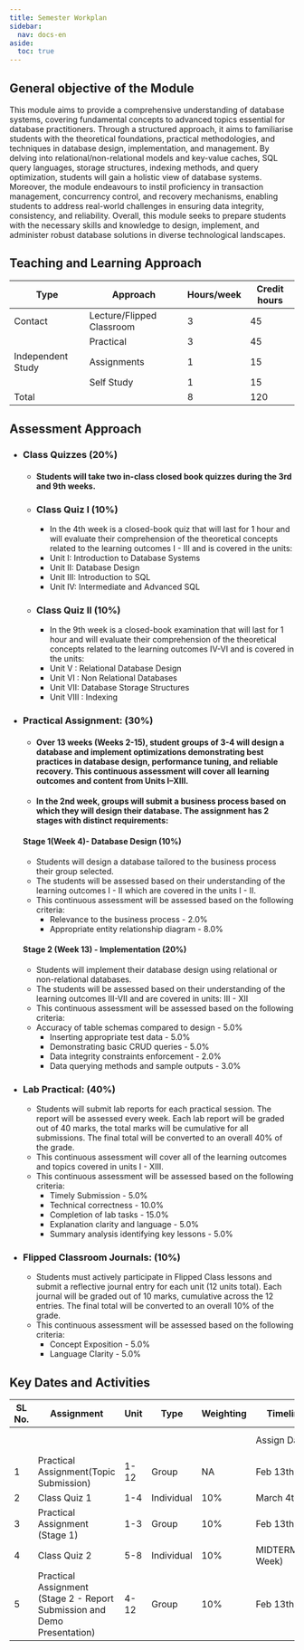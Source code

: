 ```yaml
---
title: Semester Workplan
sidebar:
  nav: docs-en
aside:
  toc: true
---
```


## General objective of the Module

This module aims to provide a comprehensive understanding of database systems, covering fundamental concepts to advanced topics essential for database practitioners. Through a structured approach, it aims to familiarise students with the theoretical foundations, practical methodologies, and techniques in database design, implementation, and management. By delving into relational/non-relational models and key-value caches, SQL query languages, storage structures, indexing methods, and query optimization, students will gain a holistic view of database systems. Moreover, the module endeavours to instil proficiency in transaction management, concurrency control, and recovery mechanisms, enabling students to address real-world challenges in ensuring data integrity, consistency, and reliability. Overall, this module seeks to prepare students with the necessary skills and knowledge to design, implement, and administer robust database solutions in diverse technological landscapes.

## Teaching and Learning Approach

| Type               | Approach                  | Hours/week | Credit hours |
|--------------------|---------------------------|------------|--------------|
|  Contact           | Lecture/Flipped Classroom | 3          | 45           |
|                    | Practical                 | 3          | 45           |
|  Independent Study | Assignments               | 1          | 15           |
|                    | Self Study                | 1          | 15           |
| Total              |                           | 8          | 120          |


## Assessment Approach

- ### Class Quizzes (20%)
  - #### Students will take two in-class closed book quizzes during the 3rd  and 9th weeks.
  - ### Class Quiz I (10%)
     - In the 4th week is a closed-book quiz that will last for 1 hour and will evaluate their comprehension of the theoretical concepts related to the learning outcomes I - III and is covered in the units:
     - Unit I: Introduction to Database Systems
     - Unit II: Database Design
     - Unit III: Introduction to SQL
     - Unit IV: Intermediate and Advanced SQL	
  - ### Class Quiz II (10%)
    - In the 9th week is a closed-book examination that will last for 1 hour and will evaluate their comprehension of the theoretical concepts related to the learning outcomes IV-VI and is covered in the units:
    - Unit V : Relational Database Design
    - Unit VI : Non Relational Databases
    - Unit VII: Database Storage Structures
    - Unit VIII : Indexing

- ### Practical Assignment: (30%)
  - #### Over 13 weeks (Weeks 2-15), student groups of 3-4 will design a database and implement optimizations demonstrating best practices in database design, performance tuning, and reliable recovery. This continuous assessment will cover all learning outcomes and content from Units I–XIII.
  - #### In the 2nd week, groups will submit a business process based on which they will design their database. The assignment has 2 stages with distinct requirements:

  #### Stage 1(Week 4)- Database Design (10%)
  - Students will design a database tailored to the business process their group selected.
  - The students will be assessed based on their understanding of the learning outcomes I - II which are covered in the units I - II.
  - This continuous assessment will be assessed based on the following criteria:
    - Relevance to the business process		- 2.0%
    - Appropriate entity relationship diagram	- 8.0%


  #### Stage 2 (Week 13) - Implementation (20%)
  - Students will implement their database design using relational or non-relational databases.
  - The students will be assessed based on their understanding of the learning outcomes III-VII and are covered in units: III - XII
  - This continuous assessment will be assessed based on the following criteria:
  - Accuracy of table schemas compared to design	- 5.0%
    - Inserting appropriate test data			- 5.0%
    - Demonstrating basic CRUD queries			- 5.0%
    - Data integrity constraints enforcement		- 2.0%
    - Data querying methods and sample outputs		- 3.0%

- ### Lab Practical: (40%)
  - Students will submit lab reports for each practical session.  The report will be assessed every week. Each lab report will be graded out of 40 marks, the total marks will be cumulative for all submissions. The final total will be converted to an overall 40% of the grade.
  - This continuous assessment will cover all of the learning outcomes and topics covered in units I - XIII.
  - This continuous assessment will be assessed based on the following criteria:
    - Timely Submission 				- 5.0%
    - Technical correctness				- 10.0%
    - Completion of lab tasks			- 15.0%
    - Explanation clarity and language		- 5.0%
    - Summary analysis identifying key lessons 	- 5.0%

- ### Flipped Classroom Journals: (10%)
  - Students must actively participate in Flipped Class lessons and submit a reflective journal entry for each unit (12 units total). Each journal will be graded out of 10 marks, cumulative across the 12 entries. The final total will be converted to an overall 10% of the grade.
  - This continuous assessment will be assessed based on the following criteria:
    - Concept Exposition 		- 5.0%
    - Language Clarity 		- 5.0%

## Key Dates and Activities

| SL No. | Assignment                                                               | Unit | Type       | Weighting | Timeline          |                 |             |
|--------|--------------------------------------------------------------------------|------|------------|-----------|-------------------|-----------------|-------------|
|        |                                                                          |      |            |           | Assign Date       | Submission Date | Return Date |
| 1      | Practical Assignment(Topic Submission)                                   | 1-12 |    Group   | NA        | Feb 13th          | Feb 20th        | NA          |
| 2      | Class Quiz 1                                                             | 1-4  | Individual | 10%       | March 4th         | NA              | NA          |
| 3      | Practical Assignment (Stage 1)                                           | 1-3  |    Group   | 10%       | Feb 13th          | March 5th       | March 20th  |
| 4      | Class Quiz 2                                                             | 5-8  | Individual | 10%       | MIDTERM(9th Week) |                 |             |
| 5      | Practical Assignment (Stage 2 - Report Submission and Demo Presentation) | 4-12 |    Group   | 10%       | Feb 13th          | May  7th        | May 14th-   |